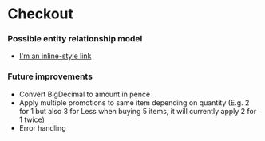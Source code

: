 # Checkout


### Possible entity relationship model
- [I'm an inline-style link](rdbms/design/entity-relationship-model.png)


### Future improvements
- Convert BigDecimal to amount in pence
- Apply multiple promotions to same item depending on quantity (E.g. 2 for 1 but also 3 for Less when buying 5 items, it will currently apply 2 for 1 twice)
- Error handling